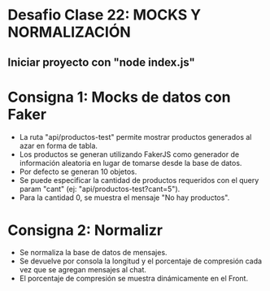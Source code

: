 # Desafio Clase 22: MOCKS Y NORMALIZACIÓN

## Iniciar proyecto con "node index.js"

# Consigna 1: Mocks de datos con Faker

<ul>
    <li>La ruta "api/productos-test" permite mostrar productos generados al azar en forma de tabla.</li>
    <li>Los productos se generan utilizando FakerJS como generador de información aleatoria en lugar de tomarse desde la base de datos.
    </li>
    <li>Por defecto se generan 10 objetos.</li>
    <li>Se puede especificar la cantidad de productos requeridos con el query param "cant" (ej: "api/productos-test?cant=5").
    <li>Para la cantidad 0, se muestra el mensaje "No hay productos".</li>
</ul>

# Consigna 2: Normalizr

<ul>
    <li>Se normaliza la base de datos de mensajes.</li>
    <li>Se devuelve por consola la longitud y el porcentaje de compresión cada vez que se agregan mensajes al chat.</li>
    <li>El porcentaje de compresión se muestra dinámicamente en el Front.</li>
</ul>